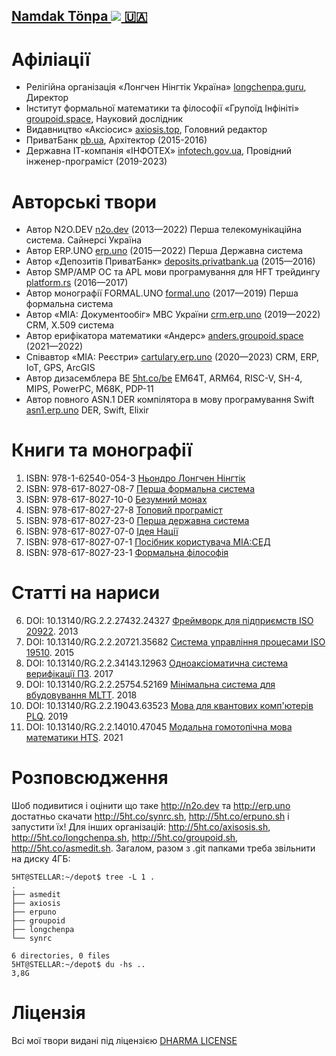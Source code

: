 <h2 style="white-space: nowrap;"><a itemprop="sameAs" content="https://orcid.org/0000-0001-7127-8796" href="https://orcid.org/0000-0001-7127-8796" target="orcid.widget" rel="me noopener noreferrer" style="vertical-align:top;white-space: nowrap;">Namdak Tönpa <img src="https://orcid.org/sites/default/files/images/orcid_16x16.png"> 🇺🇦 </a> </h2>

# Афіліації

* Релігійна організація «Лонгчен Нінгтік Україна» <a href="https://longchenpa.guru">longchenpa.guru</a>, Директор
* Інститут формальної математики та філософії «Групоїд Інфініті» <a href="https://groupoid.space">groupoid.space</a>, Науковий дослідник
* Видавництво «Аксіосис» <a href="https://axiosis.top">axiosis.top</a>, Головний редактор
* ПриватБанк <a href="https://pb.ua">pb.ua</a>, Архітектор (2015-2016)
* Державна ІТ-компанія «ІНФОТЕХ» <a href="https://infotech.gov.ua">infotech.gov.ua</a>, Провідний інженер-програміст (2019-2023)

# Авторські твори

* Автор N2O.DEV <a href="https://n2o.dev">n2o.dev</a> (2013—2022) Перша телекомунікаційна система. Сайнерсі Україна
* Автор ERP.UNO <a href="https://erp.uno">erp.uno</a> (2015—2022) Перша Державна система
* Автор «Депозитів ПриватБанк» <a href="https://deposits.privatbank.ua/static/doc/index.htm">deposits.privatbank.ua</a> (2015—2016)
* Автор SMP/AMP ОС та APL мови програмування для HFT трейдингу <a href="https://github.com/o83/n2o">platform.rs</a> (2016—2017)
* Автор монографії FORMAL.UNO <a href="https://formal.uno">formal.uno</a> (2017—2019) Перша формальна система
* Автор «МІА: Документообіг» МВС України <a href="https://crm.erp.uno">crm.erp.uno</a> (2019—2022) CRM, X.509 система
* Автор ерифікатора математики «Андерс» <a href="https://anders.groupoid.space">anders.groupoid.space</a> (2021—2022)
* Співавтор «МІА: Реєстри» <a href="https://cartulary.erp.uno">cartulary.erp.uno</a> (2020—2023) CRM, ERP, IoT, GPS, ArcGIS
* Автор дизасемблера BE <a href="https://5ht.co/be">5ht.co/be</a> EM64T, ARM64, RISC-V, SH-4, MIPS, PowerPC, M68K, PDP-11
* Автор повного ASN.1 DER компілятора в мову програмування Swift <a href="https://asn1.erp.uno">asn1.erp.uno</a> DER, Swift, Elixir

# Книги та монографії

1. ISBN: 978-1-62540-054-3 <a href="https://axiosis.github.io/books/nendro/texts/nendro.pdf">Ньондро Лонгчен Нінгтік</a>
2. ISBN: 978-617-8027-08-7 <a href="https://axiosis.github.io/books/uno/monography.pdf">Перша формальна система</a>
3. ISBN: 978-617-8027-10-0 <a href="https://axiosis.github.io/books/monk/texts/monk.pdf">Безумний монах</a>
4. ISBN: 978-617-8027-27-8 <a href="https://axiosis.github.io/books/top/texts/top.pdf">Топовий програміст</a>
5. ISBN: 978-617-8027-23-0 <a href="https://axiosis.github.io/books/sep/sep.pdf">Перша державна система</a>
6. ISBN: 978-617-8027-07-0 <a href="https://axiosis.github.io/books/azov/texts/idea.pdf">Ідея Нації</a>
7. ISBN: 978-617-8027-07-1 <a href="https://axiosis.github.io/books/crm/mia-sed.pdf">Посібник користувача МІА:СЕД</a>
8. ISBN: 978-617-8027-23-1 <a href="https://axiosis.github.io/books/ffj/ffj.pdf">Формальна філософія</a>

# Статті на нариси

6. DOI: 10.13140/RG.2.2.27432.24327 <a href="https://n2o.dev/ua/books/vol.2/index.html">Фреймворк для підприємств ISO 20922</a>. 2013
7. DOI: 10.13140/RG.2.2.20721.35682 <a href="https://n2o.dev/ua/books/vol.3/index.html">Система управління процесами ISO 19510</a>. 2015
8. DOI: 10.13140/RG.2.2.34143.12963 <a href="https://axiosis.github.io/articles/henk/pts_ua.pdf">Одноаксіоматична система верифікації ПЗ</a>. 2017
9. DOI: 10.13140/RG.2.2.25754.52169 <a href="https://axiosis.github.io/articles/per/anno_ua.pdf">Мінімальна система для вбудовування MLTT</a>. 2018
10. DOI: 10.13140/RG.2.2.19043.63523 <a href="https://axiosis.github.io/articles/bloch/quantum.pdf">Мова для квантових комп'ютерів PLQ</a>. 2019
11. DOI: 10.13140/RG.2.2.14010.47045 <a href="https://axiosis.github.io/articles/anders/anders.pdf">Модальна гомотопічна мова математики HTS</a>. 2021

# Розповсюдження

Шоб подивитися і оцінити що таке http://n2o.dev та http://erp.uno достатньо скачати http://5ht.co/synrc.sh,
http://5ht.co/erpuno.sh і запустити їх! Для інших організацій: http://5ht.co/axisosis.sh, http://5ht.co/longchenpa.sh,
http://5ht.co/groupoid.sh, http://5ht.co/asmedit.sh. Загалом, разом з .git папками треба звільнити на диску 4ГБ:

```
5HT@STELLAR:~/depot$ tree -L 1 .
.
├── asmedit
├── axiosis
├── erpuno
├── groupoid
├── longchenpa
└── synrc

6 directories, 0 files
5HT@STELLAR:~/depot$ du -hs ..
3,8G
```

# Ліцензія

Всі мої твори видані під ліцензією <a href="https://5ht.co/license/">DHARMA LICENSE</a>

